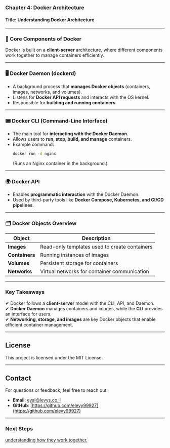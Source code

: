 ### **Chapter 4: Docker Architecture**  
#### **Title: Understanding Docker Architecture**  
---

### **🔹 Core Components of Docker**  
Docker is built on a **client-server** architecture, where different components work together to manage containers efficiently.

---
### **🖥 Docker Daemon (dockerd)**  
- A background process that **manages Docker objects** (containers, images, networks, and volumes).  
- Listens for **Docker API requests** and interacts with the OS kernel.  
- Responsible for **building and running containers**.  

---
### **📟 Docker CLI (Command-Line Interface)**  
- The main tool for **interacting with the Docker Daemon**.  
- Allows users to **run, stop, build, and manage** containers.  
- Example command:  
  ```sh
  docker run -d nginx
  ```
  (Runs an Nginx container in the background.)

---
### **🌍 Docker API**  
- Enables **programmatic interaction** with the Docker Daemon.  
- Used by third-party tools like **Docker Compose, Kubernetes, and CI/CD pipelines**.  

---
### **🗂 Docker Objects Overview**  
| Object | Description |
|--------|------------|
| **Images** | Read-only templates used to create containers |
| **Containers** | Running instances of images |
| **Volumes** | Persistent storage for containers |
| **Networks** | Virtual networks for container communication |

---
### **Key Takeaways**  
✔ Docker follows a **client-server** model with the CLI, API, and Daemon.  
✔ **Docker Daemon** manages containers and images, while the **CLI** provides an interface for users.  
✔ **Networking, storage, and images** are key Docker objects that enable efficient container management.  

---
## License
This project is licensed under the MIT License.

---
## **Contact**
For questions or feedback, feel free to reach out:
- **Email**: eyal@levys.co.il
- **GitHub**: [https://github.com/elevy99927](https://github.com/elevy99927)

---
### **Next Steps**
<A href="./Chapter-5.md">understanding how they work together. </A>

